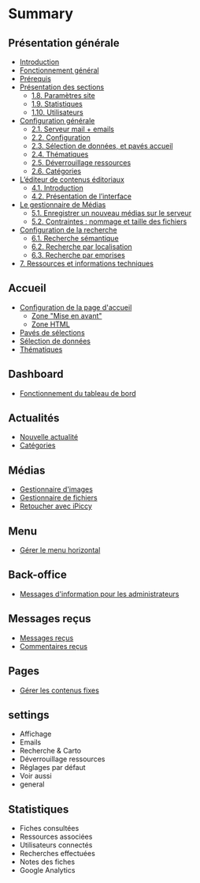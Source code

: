 # Summary

## Présentation générale

* [Introduction](README.md)
* [Fonctionnement général](introduction.md)
* [Prérequis](prerequisites.md)
* [Présentation des sections](1_presentation_des_sections/README.md)
  * [1.8. Paramètres site](1_presentation_des_sections/18_parametres_site.md)
  * [1.9. Statistiques](1_presentation_des_sections/19_statistiques.md)
  * [1.10. Utilisateurs](1_presentation_des_sections/110_utilisateurs.md)
* [Configuration générale](2_configuration_generale/README.md)
  * [2.1. Serveur mail + emails](2_configuration_generale/21_serveur_mail_+_emails.md)
  * [2.2. Configuration](2_configuration_generale/22_configuration.md)
  * [2.3. Sélection de données, et pavés accueil](2_configuration_generale/23_selection_de_donnees,_et_paves_accueil.md)
  * [2.4. Thématiques](2_configuration_generale/24_thematiques.md)
  * [2.5. Déverrouillage ressources](2_configuration_generale/25_deverrouillage_ressources.md)
  * [2.6. Catégories](2_configuration_generale/26_categories.md)
* [L’éditeur de contenus éditoriaux](4_lediteur_de_contenus_editoriaux/README.md)
  * [4.1. Introduction](4_lediteur_de_contenus_editoriaux/41_introduction.md)
  * [4.2. Présentation de l’interface](4_lediteur_de_contenus_editoriaux/42_presentation_de_linterface.md)
* [Le gestionnaire de Médias](5_le_gestionnaire_de_medias/README.md)
  * [5.1. Enregistrer un nouveau médias sur le serveur](5_le_gestionnaire_de_medias/51_enregistrer_un_nouveau_medias_sur_le_serveur.md)
  * [5.2. Contraintes : nommage et taille des fichiers](5_le_gestionnaire_de_medias/52_contraintes__nommage_et_taille_des_fichiers.md)
* [Configuration de la recherche](6_configuration_de_la_recherche/README.md)
  * [6.1. Recherche sémantique](6_configuration_de_la_recherche/61_recherche_semantique.md)
  * [6.2. Recherche par localisation](6_configuration_de_la_recherche/62_recherche_par_localisation.md)
  * [6.3. Recherche par emprises](6_configuration_de_la_recherche/63_recherche_par_emprises.md)
* [7. Ressources et informations techniques](7_ressources_et_informations_techniques.md)

## Accueil

* [Configuration de la page d'accueil](homepage/config.md)
  * [Zone "Mise en avant"](homepage/config/featured-section.md)
  * [Zone HTML](homepage/config/html-area.md)
* [Pavés de sélections](homepage/dyn-sections.md)
* [Sélection de données](homepage/featured-data.md)
* [Thématiques](homepage/thematics.md)

## Dashboard

* [Fonctionnement du tableau de bord](dashboard/features.md)

## Actualités

* [Nouvelle actualité](actualites/newarticle.md)
* [Catégories](actualites/categories.md)

## Médias

* [Gestionnaire d'images](medias/imagemanager.md)
* [Gestionnaire de fichiers](medias/filesmanager.md)
* [Retoucher avec iPiccy](medias/ipiccy.md)

## Menu

* [Gérer le menu horizontal](menu/adminmenu.md)

## Back-office

* [Messages d'information pour les administrateurs](back-office/messaging.md)

## Messages reçus

* [Messages reçus](messages-recus/messages.md)
* [Commentaires reçus](messages-recus/comment.md)

## Pages

* [Gérer les contenus fixes](pages/pageseditor.md)

## settings

* Affichage
* Emails
* Recherche & Carto
* Déverrouillage ressources
* Réglages par défaut
* Voir aussi
* general

## Statistiques

* Fiches consultées
* Ressources associées
* Utilisateurs connectés
* Recherches effectuées
* Notes des fiches
* Google Analytics

